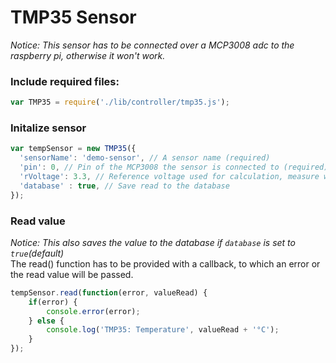 # TMP35 Sensor

_Notice: This sensor has to be connected over a MCP3008 adc to the raspberry pi, otherwise it won't work._

### Include required files:

``` javascript
var TMP35 = require('./lib/controller/tmp35.js');
```

### Initalize sensor

``` javascript
var tempSensor = new TMP35({
  'sensorName': 'demo-sensor', // A sensor name (required)
  'pin': 0, // Pin of the MCP3008 the sensor is connected to (required)
  'rVoltage': 3.3, // Reference voltage used for calculation, measure with multimeter for better accuracy
  'database' : true, // Save read to the database
});
```

### Read value
_Notice: This also saves the value to the database if ```database``` is set to ```true```(default)_  
The read() function has to be provided with a callback, to which an error or the read value will be passed.  

``` javascript
tempSensor.read(function(error, valueRead) {
    if(error) {
        console.error(error);
    } else {
        console.log('TMP35: Temperature', valueRead + '°C');
    }
});
```
